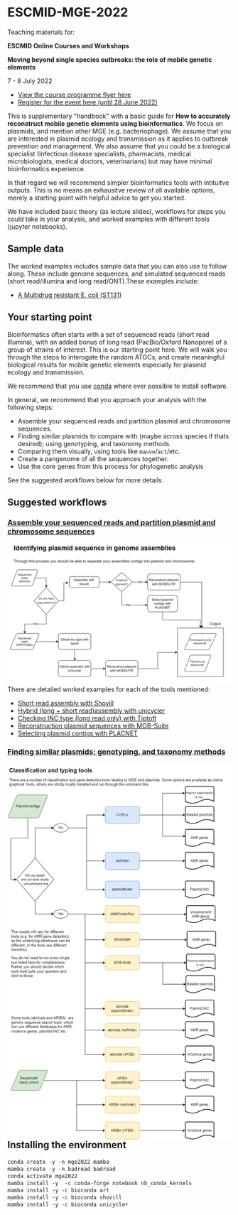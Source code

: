 # ESCMID-MGE-2022

Teaching materials for:

**ESCMID Online Courses and Workshops** 

**Moving beyond single species outbreaks: the role of mobile genetic elements** 

7 - 8 July 2022

* [View the course programme flyer here](https://www.escmid.org/fileadmin/src/media/PDFs/1Dates_Events/event_flyers/ESGEM_Course22_web.pdf)
* [Register for the event here (until 28 June 2022)](https://events.escmid.org/event/35)


This is supplementary "handbook" with a basic guide for **How to accurately reconstruct mobile genetic elements using bioinformatics**. We focus on 
plasmids, and mention other MGE (e.g. bacteriophage). We assume that you are interested in plasmid ecology and transmission as it applies to outbreak prevention and management.
We also assume that you could be a biological specialist (Infectious disease specialists, pharmacists, medical microbiologists, medical doctors, veterinarians) but may have minimal bioinformatics experience.

In that regard we will recommend simpler bioinformatics tools with intituitve outputs. This is no means an exhausitve review of all available options, merely a starting point with helpful advice to get you started. 

We have included basic theory (as lecture slides), workflows for steps you could take in your analysis, and worked examples with different tools (jupyter notebooks).

## Sample data

The worked examples includes sample data that you can also use to follow along. These include genome sequences, and simulated sequenced reads (short read/illumina and long read/ONT).These examples include:

* [A Multidrug resistant E. coli (ST131)](simulate_reads/simulate_reads.ipynb)

## Your starting point 

Bioinformatics often starts with a set of sequenced reads (short read Illumina), with
an added bonus of long read (PacBio/Oxford Nanopore) of a group of strains of interest. This is our starting point here. We will walk you through the steps to 
interogate the random ATGCs, and create meaningful biological results for mobile genetic elements especially for plasmid ecology and transmission. 

We recommend that you use [conda](https://docs.conda.io/en/latest/) where ever possible to install software. 

In general, we recommend that you approach your analysis with the following steps:

* Assemble your sequenced reads and partition plasmid and chromosome sequences. 
* Finding similar plasmids to compare with (maybe across species if thats desired); using genotyping, and taxonomy methods. 
* Comparing them visually, using tools like `mauve`/`act`/etc.
* Create a pangenome of all the sequences together.
* Use the core genes from this process for phylogenetic analysis 

See the suggested workflows below for more details.

## Suggested workflows 

### [Assemble your sequenced reads and partition plasmid and chromosome sequences](https://tinyurl.com/4js7yf4y)

<img src="plas_vs_chrom.png "
     style="float: left; margin-right: 10px;" />


There are detailed worked examples for each of the tools mentioned:

* [Short read assembly with Shovill](assembly_annotation/assembly_annotation_short_reads.ipynb)
* [Hybrid (long + short read)assembly with unicycler](assembly_annotation/assembly_annotation_hybrid.ipynb)
* [Checking INC type (long read only) with Tiptoft](genotyping/plasmid_detect_tiptof.ipynb)
* [Reconstruction plasmid sequences with MOB-Suite](genotyping/plasmid_reconstruction_mobsuite.ipynb)
* [Selecting plasmid contigs with PLACNET](assembly_annotation/assembly_plasmid_placnet.ipynb)



### [Finding similar plasmids; genotyping, and taxonomy methods](https://tinyurl.com/f9c33zej)

<img src="genotype_plas.png"
     style="float: left; margin-right: 10px;" />


## Installing the environment

```
conda create -y -n mge2022 mamba 
mamba create -y -n badread badread
conda activate mge2022 
mamba install -y  -c conda-forge notebook nb_conda_kernels
mamba install -y -c bioconda art
mamba install -y -c bioconda shovill
mamba install -y -c bioconda unicycler

```